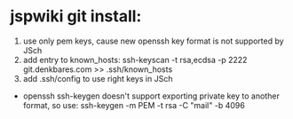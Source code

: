 # jspwiki git install:
1. use only pem keys, cause new openssh key format is not supported by JSch
2. add entry to known_hosts: ssh-keyscan -t rsa,ecdsa -p 2222 git.denkbares.com >> .ssh/known_hosts
3. add .ssh/config to use right keys in JSch
* openssh ssh-keygen doesn't support exporting private key to another format, so use: ssh-keygen -m PEM -t rsa -C "mail" -b 4096
